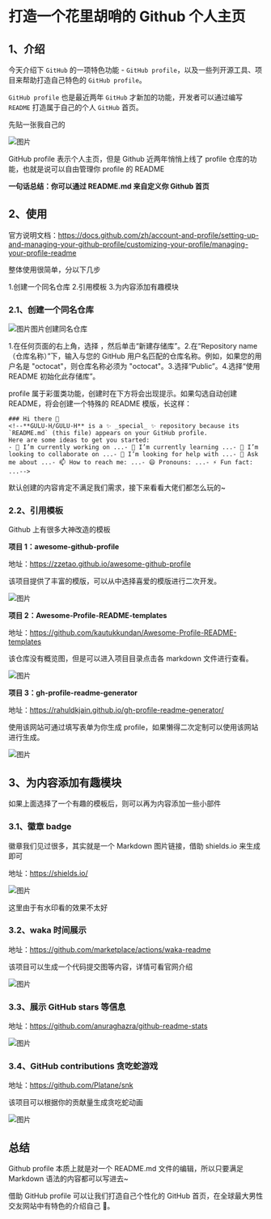 # 打造一个花里胡哨的 Github 个人主页

## 1、介绍

今天介绍下 `GitHub` 的一项特色功能 - `GitHub profile`，以及一些列开源工具、项目来帮助打造自己特色的 `GitHub profile`。

`GitHub profile` 也是最近两年 `GitHub` 才新加的功能，开发者可以通过编写 `README` 打造属于自己的个人 `GitHub` 首页。

先贴一张我自己的

![图片](./打造一个花里胡哨的Github个人主页.assets/640.webp)

GitHub profile 表示个人主页，但是 Github 近两年悄悄上线了 profile 仓库的功能，也就是说可以自由管理你 profile 的 README

**一句话总结：你可以通过 README.md 来自定义你 Github 首页**

## 2、使用

官方说明文档：https://docs.github.com/zh/account-and-profile/setting-up-and-managing-your-github-profile/customizing-your-profile/managing-your-profile-readme

整体使用很简单，分以下几步

1.创建一个同名仓库 2.引用模板 3.为内容添加有趣模块

### 2.1、创建一个同名仓库

![图片](./打造一个花里胡哨的Github个人主页.assets/640-1714647365038-1.webp)图片创建同名仓库

1.在任何页面的右上角，选择 ，然后单击“新建存储库”。2.在“Repository name（仓库名称）”下，输入与您的 GitHub 用户名匹配的仓库名称。例如，如果您的用户名是 "octocat"，则仓库名称必须为 "octocat"。3.选择“Public”。4.选择“使用 README 初始化此存储库”。

profile 属于彩蛋类功能，创建时在下方将会出现提示。如果勾选自动创建 README，将会创建一个特殊的 README 模版，长这样：

```
### Hi there 👋
<!--**GULU-H/GULU-H** is a ✨ _special_ ✨ repository because its `README.md` (this file) appears on your GitHub profile.
Here are some ideas to get you started:
- 🔭 I’m currently working on ...- 🌱 I’m currently learning ...- 👯 I’m looking to collaborate on ...- 🤔 I’m looking for help with ...- 💬 Ask me about ...- 📫 How to reach me: ...- 😄 Pronouns: ...- ⚡ Fun fact: ...-->
```

默认创建的内容肯定不满足我们需求，接下来看看大佬们都怎么玩的~

### 2.2、引用模板

Github 上有很多大神改造的模板

**项目 1：awesome-github-profile**

地址：https://zzetao.github.io/awesome-github-profile

该项目提供了丰富的模版，可以从中选择喜爱的模版进行二次开发。

![图片](./打造一个花里胡哨的Github个人主页.assets/640-1714647365039-2.webp)

**项目 2：Awesome-Profile-README-templates**

地址：https://github.com/kautukkundan/Awesome-Profile-README-templates

该仓库没有概览图，但是可以进入项目目录点击各 markdown 文件进行查看。

![图片](./打造一个花里胡哨的Github个人主页.assets/640-1714647365039-3.webp)

**项目 3：gh-profile-readme-generator**

地址：https://rahuldkjain.github.io/gh-profile-readme-generator/

使用该网站可通过填写表单为你生成 profile，如果懒得二次定制可以使用该网站进行生成。

![图片](./打造一个花里胡哨的Github个人主页.assets/640-1714647365039-4.webp)

## 3、为内容添加有趣模块

如果上面选择了一个有趣的模板后，则可以再为内容添加一些小部件

### 3.1、徽章 badge

徽章我们见过很多，其实就是一个 Markdown 图片链接，借助 shields.io 来生成即可

地址：https://shields.io/

![图片](./打造一个花里胡哨的Github个人主页.assets/640-1714647365039-5.webp)

这里由于有水印看的效果不太好

### 3.2、waka 时间展示

地址：https://github.com/marketplace/actions/waka-readme

该项目可以生成一个代码提交图等内容，详情可看官网介绍

![图片](./打造一个花里胡哨的Github个人主页.assets/640-1714647365040-6.webp)

### 3.3、展示 GitHub stars 等信息

地址：https://github.com/anuraghazra/github-readme-stats

![图片](./打造一个花里胡哨的Github个人主页.assets/640-1714647365040-7.webp)

### 3.4、GitHub contributions 贪吃蛇游戏

地址：https://github.com/Platane/snk

该项目可以根据你的贡献量生成贪吃蛇动画

![图片](./打造一个花里胡哨的Github个人主页.assets/640-1714647365040-8.webp)

## 总结

Github profile 本质上就是对一个 README.md 文件的编辑，所以只要满足 Markdown 语法的内容都可以写进去~

借助 GitHub profile 可以让我们打造自己个性化的 GitHub 首页，在全球最大男性交友网站中有特色的介绍自己 🐶。
